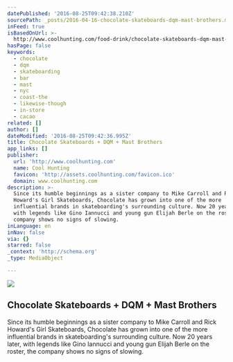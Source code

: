 ```yaml
---
datePublished: '2016-08-25T09:42:38.210Z'
sourcePath: _posts/2016-04-16-chocolate-skateboards-dqm-mast-brothers.md
inFeed: true
isBasedOnUrl: >-
  http://www.coolhunting.com/food-drink/chocolate-skateboards-dqm-mast-brothers-bar
hasPage: false
keywords:
  - chocolate
  - dqm
  - skateboarding
  - bar
  - mast
  - nyc
  - coast-the
  - likewise-though
  - in-store
  - cacao
related: []
author: []
dateModified: '2016-08-25T09:42:36.995Z'
title: Chocolate Skateboards + DQM + Mast Brothers
app_links: []
publisher:
  url: 'http://www.coolhunting.com'
  name: Cool Hunting
  favicon: 'http://assets.coolhunting.com/favicon.ico'
  domain: www.coolhunting.com
description: >-
  Since its humble beginnings as a sister company to Mike Carroll and Rick
  Howard's Girl Skateboards, Chocolate has grown into one of the more
  influential brands in skateboarding's surrounding culture. Now 20 years later,
  with legends like Gino Iannucci and young gun Elijah Berle on the roster, the
  company shows no signs of slowing.
inLanguage: en
inNav: false
via: {}
starred: false
_context: 'http://schema.org'
_type: MediaObject

---
```

<article style=""><img src="https://s3-us-west-2.amazonaws.com/the-grid-img/p/09adb57c67d7d90ccdac72399f593aaf7970d3c7.jpg" /><h1>Chocolate Skateboards + DQM + Mast Brothers</h1><p>Since its humble beginnings as a sister company to Mike Carroll and Rick Howard's Girl Skateboards, Chocolate has grown into one of the more influential brands in skateboarding's surrounding culture. Now 20 years later, with legends like Gino Iannucci and young gun Elijah Berle on the roster, the company shows no signs of slowing.</p></article>